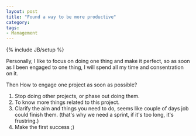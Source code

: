 ```yaml
---
layout: post
title: "Found a way to be more productive"
category: 
tags:
- Management
---
```

{% include JB/setup %}

Personally, I like to focus on doing one thing and make it perfect, so as soon as I been engaged to one thing, 
I will spend all my time and consentration on it. 

Then How to engage one project as soon as possible?

1. Stop doing other projects, or phase out doing them.
2. To know more things related to this project.
3. Clarify the aim and things you need to do, seems like couple of days job could finish them. (that's why we need a sprint, if it's too long, it's frustring.)
4. Make the first success ;)

